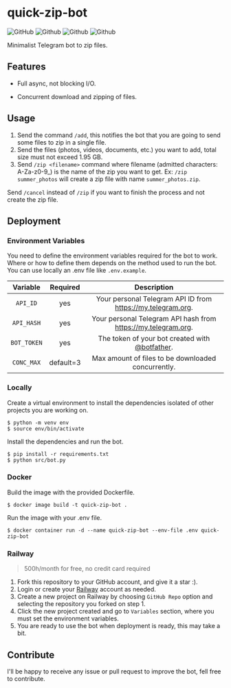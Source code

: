 # quick-zip-bot

![GitHub](https://img.shields.io/github/license/svex99/quick-zip-bot)
![Github](https://img.shields.io/static/v1?label=python&message=3.10.0&color=succes)
![Github](https://img.shields.io/static/v1?label=&message=asyncio&color=informational)
![Github](https://img.shields.io/static/v1?label=&message=telethon&color=informational)

Minimalist Telegram bot to zip files.

## Features

- Full async, not blocking I/O.

- Concurrent download and zipping of files.

## Usage

1. Send the command `/add`, this notifies the bot that you are going to send some files to zip in a single file.
2. Send the files (photos, videos, documents, etc.) you want to add, total size must not exceed 1.95 GB.
3. Send `/zip <filename>` command where filename (admitted characters: A-Za-z0-9_) is the name of the zip you want to get. Ex: `/zip summer_photos` will create a zip file with name `summer_photos.zip`.

Send `/cancel` instead of `/zip` if you want to finish the process and not create the zip file.

## Deployment

### Environment Variables

You need to define the environment variables required for the bot to work. Where or how to define them depends on the method used to run the bot. You can use locally an .env file like `.env.example`.

|  Variable   | Required  |                               Description                                |
| :---------: | :-------: | :----------------------------------------------------------------------: |
|  `API_ID`   |    yes    |       Your personal Telegram API ID from https://my.telegram.org.        |
| `API_HASH`  |    yes    |      Your personal Telegram API hash from https://my.telegram.org.       |
| `BOT_TOKEN` |    yes    | The token of your bot created with [@botfather](https://t.me/botfather). |
| `CONC_MAX`  | default=3 |            Max amount of files to be downloaded concurrently.            |

### Locally

Create a virtual environment to install the dependencies isolated of other projects you are working on.

```
$ python -m venv env
$ source env/bin/activate
```

Install the dependencies and run the bot.

```
$ pip install -r requirements.txt
$ python src/bot.py
```

### Docker

Build the image with the provided Dockerfile.

```
$ docker image build -t quick-zip-bot .
```

Run the image with your .env file.

```
$ docker container run -d --name quick-zip-bot --env-file .env quick-zip-bot
```

### Railway

> 500h/month for free, no credit card required

1. Fork this repository to your GitHub account, and give it a star :).
2. Login or create your [Railway](https://railway.app) account as needed.
3. Create a new project on Railway by choosing `GitHub Repo` option and selecting the repository you forked on step 1.
4. Click the new project created and go to `Variables` section, where you must set the environment variables.
5. You are ready to use the bot when deployment is ready, this may take a bit.

## Contribute

I'll be happy to receive any issue or pull request to improve the bot, fell free to contribute.
